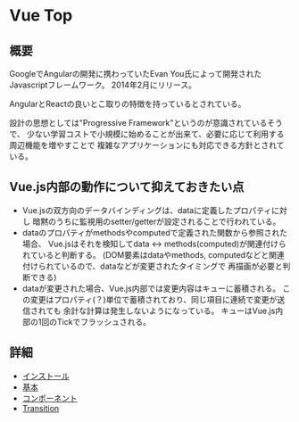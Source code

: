 # Vue Top

## 概要

GoogleでAngularの開発に携わっていたEvan You氏によって開発されたJavascriptフレームワーク。 2014年2月にリリース。

AngularとReactの良いとこ取りの特徴を持っているとされている。

設計の思想としては"Progressive Framework"というのが意識されているそうで、 少ない学習コストで小規模に始めることが出来て、必要に応じて利用する周辺機能を増やすことで 複雑なアプリケーションにも対応できる方針とされている。

## Vue.js内部の動作について抑えておきたい点

* Vue.jsの双方向のデータバインディングは、dataに定義したプロパティに対し 暗黙のうちに監視用のsetter/getterが設定されることで行われている。
* dataのプロパティがmethodsやcomputedで定義された関数から参照された場合、 Vue.jsはそれを検知してdata <-> methods(computed)が関連付けられていると判断する。 (DOM要素はdataやmethods, computedなどと関連付けられているので、dataなどが変更されたタイミングで 再描画が必要と判断できる)
* dataが変更された場合、Vue.js内部では変更内容はキューに蓄積される。 この変更はプロパティ(？)単位で蓄積されており、同じ項目に連続で変更が送信されても 余計な計算は発生しないようになっている。 キューはVue.js内部の1回のTickでフラッシュされる。

## 詳細

* [インストール](./install.md)
* [基本](./basic.md)
* [コンポーネント](./component.md)
* [Transition](./transition.md)
